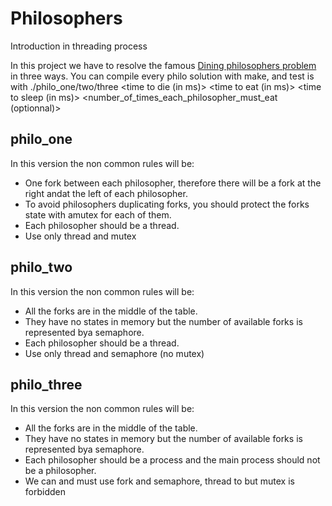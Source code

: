 # Philosophers
Introduction in threading process

In this project we have to resolve the famous [Dining philosophers problem](https://en.wikipedia.org/wiki/Dining_philosophers_problem) in three ways.
You can compile every philo solution with make, and test is with ./philo_one/two/three <number of philosophers> <time to die (in ms)> <time to eat (in ms)> <time to sleep (in ms)> <number_of_times_each_philosopher_must_eat (optionnal)>

## philo_one

In this version the non common rules will be:

- One fork between each philosopher, therefore there will be a fork at the right andat the left of each philosopher.
- To avoid philosophers duplicating forks, you should protect the forks state with amutex for each of them.
- Each philosopher should be a thread.
- Use only thread and mutex

## philo_two

In this version the non common rules will be:

- All the forks are in the middle of the table.
- They have no states in memory but the number of available forks is represented bya semaphore.
- Each philosopher should be a thread.
- Use only thread and semaphore (no mutex)

## philo_three

In this version the non common rules will be:

- All the forks are in the middle of the table.
- They have no states in memory but the number of available forks is represented bya semaphore.
- Each philosopher should be a process and the main process should not be a philosopher.
- We can and must use fork and semaphore, thread to but mutex is forbidden